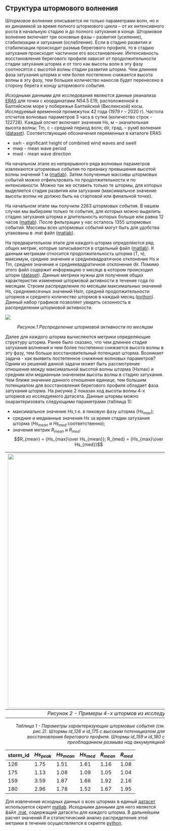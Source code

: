 ## Структура штормового волнения

Штормовое волнение описывается не только параметрами волн, но и их динамикой за время полного штормового цикла – от их интенсивного роста в начальную стадию и до полного затухания в конце. Штормовое волнение включает три основные фазы – развития (усиление), стабилизации и затухания (ослабление). Если в стадию развития и стабилизации происходит размыв берегового профиля, то в стадию затухания происходит частичное его восстановление. Интенсивность восстановления берегового профиля зависит от продолжительности стадии затухания шторма и от того как высоты волн в эту фазу соотносятся с высотой волны стадии развития шторма. Чем длиннее фаза затухания шторма и чем более постепенно снижается высота волны в эту фазу, тем большее количество наносов будет перенесено в сторону берега к концу штормового события.

Исходными данными для исследования являются данные реанализа [ERA5](https://cds.climate.copernicus.eu/cdsapp#!/dataset/reanalysis-era5-single-levels?tab=form) для точки с координатами N54.5 E19, расположенной в Балтийском море у побережья Балтийской (Вислинской) косы. Исследуемый временной промежуток 42 года (1979 г – 2020 г). Частота отсчетов волновых параметров 3 часа в сутки (количество строк -  122728). Каждый отсчет включает значения Hs, м – значительная высота волны; Tm, с – средний период волн; dir, град. – румб волнения ([dataset](1979_2020.dat)). Соответствующие обозначения переменных в каталоге ERA5:

- swh - significant height of combined wind waves and swell
- mwp - mean wave period
- mwd - mean wave direction

На начальном этапе из непрерывного ряда волновых параметров извлекаются штормовые события по признаку превышения высотой волны значений 1 м ([matlab](/matlab_scripts/index_get_storm.m)). Затем полученные массивы штормовых событий можно отфильтровать по продолжительности и по интенсивности. Можно так же оставить только те штормы, для которых выделяется стадия развития или затухания (максимальное значение высоты волны не должно быть на стартовой или финальной точке). 

На начальном этапе мы получили 2263 штормовых события. В нашем случае мы выбираем только те события, для которых можно выделить стадию затухания шторма и длительность которых больше или равна 12 часов ([matlab](/matlab_scripts/choose_storm.m)). После фильтрации у нас осталось 1355 штормовых событий. Массивы всех штормовых событий могут быть для удобства упакованы в .mat файл ([matlab](/matlab_scripts/collect_month_storms.m)).

На предварительном этапе для каждого шторма определяются ряд общих метрик, которые записываются в отдельный файл ([matlab](/matlab_scripts/charact_storm_general.m)). К данным метрикам относится продолжительность шторма (T, ч), максимум, среднее значение и среднеквадратичное отклонение Hs и Tm, среднее значение и среднеквадратичное отклонение dir. Помимо этого файл содержит информацию о месяце в котором происходил шторм ([dataset](storm_char_choose_1355.txt)). Данные метрики нужны для получения общих характеристик изменения штормовой активности в течение года по месяцам. Строим распределение по месяцам максимальных значений Hs,  среднемесячных значений Hsm, средней продолжительности штормов и среднего количество штормов в каждый месяц ([python](/python_scripts/season_storm_action_analysis.ipynb)). Данный набор графиков позволяет увидеть сезонность в распределении штормовой активности.

<image
  src="/images/storm_charact_general.jpg">
*<div align="center">  Рисунок.1 Распределение штормовой активности по месяцам</div>*

  Далее для каждого шторма вычисляются метрики определяющие структуру шторма. Ранее было сказано, что чем длиннее стадия затухания волнения и чем более постепенно снижается высота волны в эту фазу, тем больше восстановительный потенциал шторма. Возникает задача - как выявить постепенное снижение волновых параметров? Одним из решений данной задачи может быть рассмотрение отношения между максимальной высотой волны шторма (Нsmax) и средним или медианным значением высоты волны в стадию затухания. Чем ближе значение данного отношения единице, тем большим потенциалом для восстановления берегового профиля обладает фаза затухания шторма. На рисунке 2 показан ход высоты волны 4-х штормов из исследуемого датасета. Данные штормы можно охарактеризовать следующими параметрами (таблица 1):
  - максимальное значение $Hs$,т.е. в пиковую фазу шторма ($Нs_{max}$);
  - средние и медианные значения $Hs$ за время стадии затухания шторма ($Hs_{mean}$ и $Hs_{med}$ соответственно);
  - значения метрик $R_{mean}$ и $R_{med}$:
 $$R_{mean} = {Нs_{max}\over Нs_{mean}};   R_{med} = {Нs_{max}\over Нs_{med}}$$
 
<div align="center">
  
| <image src = "/images/4_storms_min.jpg" width = "800"> | 
|:--:| 
| *Рисунок 2 -  Примеры 4-х штормов из исследуемого набора данных.* |
  
</div>
  
<div align="right">
  
 *Таблица 1 - Параметры характеризующие штормовые события (см. рис.2). Штормы id_126 и id_175 с высоким потенициалом для восстановления берегового профиля. Штормы id_159 и id_180 c преобладанием размыва над аккумуляцией*
  
</div>
  
  <div align="center">
  
  | storm_id | $Hs_{peak}$ | $Hs_{mean}$ | $Hs_{med}$ | $R_{mean}$ | $R_{med}$ |
  | -------- | ---- | ---- | ---- | ---- | ---- |
  | 126 | 1.75 | 1.51 | 1.61 | 1.16 | 1.08 |
  | 175 | 1.13 | 1.08 | 1.09 | 1.05 | 1.04 |
  | 159 | 3.59 | 1.87 | 1.66 | 1.92 | 2.16 |
  | 180 | 2.96 | 1.78 | 1.52 | 1.67 | 1.95 |

 </div>
  
  Для извлечение исходных данных о всех штормах в единый [датасет](matrix.txt) используется скрипт [matlab](/matlab_scripts/charact_storm.m). Исходными данными для него является файл [.mat](all_storms.mat), содержащий датасеты для каждого шторма. В дальнейшем расчет значений $R$ и статистический анализ распределения этой метрики в течение осуществляется в скрипте [python](/python_scripts/index_storm.ipynb).
